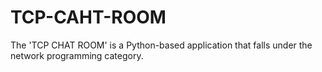 # TCP-CAHT-ROOM
The 'TCP CHAT ROOM' is a Python-based application that falls under the network programming category. 
